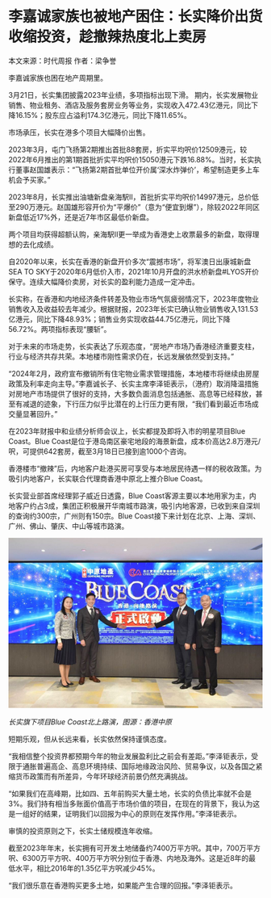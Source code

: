 # 李嘉诚家族也被地产困住：长实降价出货收缩投资，趁撤辣热度北上卖房

本文来源：时代周报 作者：梁争誉

李嘉诚家族也困在地产周期里。

3月21日，长实集团披露2023年业绩，多项指标出现下滑。
期内，长实发展物业销售、物业租务、酒店及服务套房业务等业务，实现收入472.43亿港元，同比下降16.15%；股东应占溢利174.3亿港元，同比下降11.65%。

市场承压，长实在港多个项目大幅降价出售。

2023年3月，屯门飞扬第2期推出首批88套房，折实平均呎价12509港元，较2022年6月推出的第1期首批折实平均呎价15050港元下跌16.88%。当时，长实执行董事赵国雄表示：“飞扬第2期首批单位开价属‘深水炸弹价’，希望制造更多上车机会予买家。”

2023年8月，长实推出油塘新盘亲海駅II，首批折实平均呎价14997港元，总价低至290万港元。赵国雄形容开价为“平爆价”（意为“便宜到爆”），除较2022年同区新盘低近17%外，还是近7年市区最低价新盘。

两个项目均获得超额认购，亲海駅II更一举成为香港史上收票最多的新盘，取得理想的去化成绩。

自2020年以来，长实在香港的新盘开价多次“震撼市场”，将军澳日出康城新盘SEA TO
SKY于2020年6月低价入市，2021年10月开盘的洪水桥新盘#LYOS开价保守。连续大幅降价卖房，对长实的盈利能力造成一定冲击。

长实称，在香港和内地经济条件转差及物业市场气氛疲弱情况下，2023年度物业销售收入及收益较去年减少。根据财报，2023年长实已确认物业销售收入131.53亿港元，同比下降48.93%；销售业务实现收益44.75亿港元，同比下降56.72%。两项指标表现“腰斩”。

对于未来的市场走势，长实表达了乐观态度，“房地产市场乃香港经济重要支柱，行业与经济共存共荣。本地楼市刚性需求仍在，长远发展依然受到支持。”

“2024年2月，政府宣布撤销所有住宅物业需求管理措施，本地楼市将继续由房屋政策及利率走向主导。”李嘉诚长子、长实主席李泽钜表示，（港府）取消降温措施对房地产市场提供了很好的支持，大多数负面消息包括通胀、高息等已经释放，甚至有减退的迹象，下行压力似乎比潜在的上行压力更有限，“我们看到最近市场成交量显著回升。”

在2023年财报中和业绩分析师会议上，长实都提及即将入市的明星项目Blue Coast。Blue
Coast是位于港岛南区豪宅地段的海景新盘，成本价高达2.8万港元/呎，可提供642套房，截至3月18日已接到逾1000个咨询。

香港楼市“撤辣”后，内地客户赴港买房可享受与本地居民待遇一样的税收政策。为吸引内地客户，长实联合代理商香港中原北上推介Blue Coast。

长实营业部首席经理郭子威近日透露，Blue
Coast客源主要以本地用家为主，内地客户约占3成，集团正积极展开华南城市路演，吸引内地客源，已收到来自深圳的查询约300宗，广州则有150宗。Blue
Coast接下来计划在北京、上海、深圳、广州、佛山、肇庆、中山等城市路演。

![fe80f60aefe44fce57309b317a8c1a3e.jpg](https://raw.githubusercontent.com/qqhsx/qqnews_image/main/2024/03/22/李嘉诚家族也被地产困住：长实降价出货收缩投资，趁撤辣热度北上卖房/fe80f60aefe44fce57309b317a8c1a3e.jpg)

_长实旗下项目Blue Coast北上路演，图源：香港中原_

短期乐观，但从长远来看，长实依然保持谨慎态度。

“我相信整个投资界都预期今年的物业发展盈利比之前会有差距。”李泽钜表示，受限于通胀普遍高企、高息环境持续、国际地缘政治风险、贸易争议，以及各国之紧缩货币政策而有所差异，今年环球经济前景仍然充满挑战。

“如果我们在高峰期，比如四、五年前购买大量土地，长实的负债比率就不会是3%。我们持有相当多账面价值高于市场价值的项目，在现在的背景下，我认为这是一组好的结果，证明我们以回报为中心的原则在发挥作用。”李泽钜表示。

审慎的投资原则之下，长实土储规模连年收缩。

截至2023年年末，长实拥有可开发土地储备约7400万平方呎。其中，700万平方呎、6300万平方呎、400万平方呎分别位于香港、内地及海外。这是近8年的最低水平，相比2016年的1.35亿平方呎减少45%。

“我们很乐意在香港购买更多土地，如果能产生合理的回报。”李泽钜表示。


